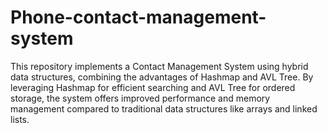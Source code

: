 # Phone-contact-management-system

This repository implements a Contact Management System using hybrid data structures, combining the advantages of Hashmap and AVL Tree. By leveraging Hashmap for efficient searching and AVL Tree for ordered storage, the system offers improved performance and memory management compared to traditional data structures like arrays and linked lists.
